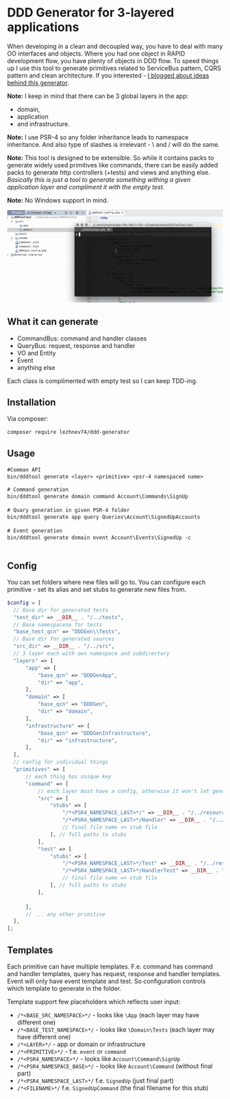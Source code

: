 # DDD Generator for 3-layered applications
When developing in a clean and decoupled way, you have to deal with many OO interfaces and objects. Where you had one object in RAPID development flow, you have plenty of objects in DDD flow. To speed things up I use this tool to generate primitives related to ServiceBus pattern, CQRS pattern and clean architecture.
If you interested - [I blogged about ideas behind this generator](https://lessthan12ms.com/one-step-towards-clean-architecture-from-rapid-application-development/).
 
**Note:** I keep in mind that there can be 3 global layers in the app:
 * domain, 
 * application 
 * and infrastructure.

**Note:** I use PSR-4 so any folder inheritance leads to namespace inheritance. And also type of slashes is irrelevant - \ and / will do the same.

**Note:** This tool is designed to be extensible. So while it contains packs to generate widely used primitives like commands, there can be easily added packs to generate http controllers (+tests) and views and anything else. *Basically this is just a tool to generate something withing a given application layer and compliment it with the empty test.*

**Note:** No Windows support in mind.
 
![](screencast.gif)
 
## What it can generate
* CommandBus: command and handler classes
* QueryBus: request, response and handler
* VO and Entity
* Event
* anything else

Each class is complimented with empty test so I can keep TDD-ing.
 
## Installation
Via composer:
```
composer require lezhnev74/ddd-generator
```
 
## Usage
```
#Comman API
bin/dddtool generate <layer> <primitive> <psr-4 namespaced name>
```

```
# Command generation
bin/dddtool generate domain command Account\Commands\SignUp
 
# Quary generation in given PSR-4 folder
bin/dddtool generate app query Queries\Account\SignedUpAccounts
 
# Event generation
bin/dddtool generate domain event Account\Events\SignedUp -c
  
```

## Config
You can set folders where new files will go to.
You can configure each primitive - set its alias and set stubs to generate new files from.


```php
$config = [
  // Base dir for generated tests
  "test_dir" => __DIR__ . "/../tests",
  // Base namespacese for tests
  "base_test_qcn" => "DDDGen\\Tests",
  // Base dir for generated sources
  "src_dir" => __DIR__ . "/../src",
  // 3 layer each with own namespace and subdirectory
  "layers" => [
      "app" => [
          "base_qcn" => "DDDGenApp",
          "dir" => "app",
      ],
      "domain" => [
          "base_qcn" => "DDDGen",
          "dir" => "domain",
      ],
      "infrastructure" => [
          "base_qcn" => "DDDGenInfrastructure",
          "dir" => "infrastructure",
      ],
  ],
  // config for individual things
  "primitives" => [
      // each thing has unique key
      "command" => [
          // each layer must have a config, otherwise it won't let generation happen
          "src" => [
              "stubs" => [
                  "/*<PSR4_NAMESPACE_LAST>*/" => __DIR__ . "/../resources/Primitives/Simple/Simple.stub.php",
                  "/*<PSR4_NAMESPACE_LAST>*/Handler" => __DIR__ . "/../resources/Primitives/Simple/Simple.stub.php",
                  // final file name => stub file
              ], // full paths to stubs
          ],
          "test" => [
              "stubs" => [
                  "/*<PSR4_NAMESPACE_LAST>*/Test" => __DIR__ . "/../resources/Primitives/Simple/SimpleTest.stub.php",
                  "/*<PSR4_NAMESPACE_LAST>*/HandlerTest" => __DIR__ . "/../resources/Primitives/Simple/SimpleTest.stub.php",
                  // final file name => stub file
              ], // full paths to stubs
          ],
      
      ],
      // ... any other primitive
  ],
];
```

## Templates
Each primitive can have multiple templates. F.e. command has command and handler templates, query has request, response and handler templates. Event will only have event template and test. So configuration controls which template to generate in the folder.
 
Template support few placeholders which reflects user input:
* `/*<BASE_SRC_NAMESPACE>*/` - looks like `\App` (each layer may have different one)
* `/*<BASE_TEST_NAMESPACE>*/` - looks like `\Domain\Tests`  (each layer may have different one)
* `/*<LAYER>*/` - app or domain or infrastructure
* `/*<PRIMITIVE>*/` - f.e. `event` or `command`
* `/*<PSR4_NAMESPACE>*/` - looks like `Account\Command\SignUp`
* `/*<PSR4_NAMESPACE_BASE>*/` - looks like `Account\Command` (without final part)
* `/*<PSR4_NAMESPACE_LAST>*/` f.e. `SignedUp` (just final part)
* `/*<FILENAME>*/` f.e. `SignedUpCommand` (the final filename for this stub)
